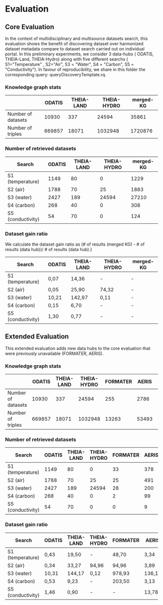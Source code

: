 # Evaluation

## Core Evaluation
In the context of multidisciplinary and multisource datasets search, this evaluation shows the benefit of discovering dataset over harmonized dataset metadata compare to dataset search carried out on individual portal.
In this preliminary experiments, we consider 3 data-hubs ( ODATIS, THEIA-Land, THEIA-Hydro) along with five different searchs ( S1="Temperature" , S2="Air", S3 = "Water", S4 = "Carbon", S5 = "Conductivity"). In favour of reproducibility, we share in this folder the corresponding query: queryDiscoveryTemplate.rq.

### Knowledge graph stats
|  | ODATIS | THEIA-LAND | THEIA-HYDRO | merged-KG |
|--------|--------|------------|-------------|-----------|
Number of datasets |10930 |337 | 24594 | 35861 |
Number of triples |669857 | 18071 | 1032948 | 1720876 |


### Number of retrieved datasets

| Search | ODATIS | THEIA-LAND | THEIA-HYDRO | merged-KG |
|--------|--------|------------|-------------|-----------|
S1 (temperature)| 1149| 80| 0| 1229
S2 (air)| 1788| 70| 25| 1883
S3 (water)| 2427| 189| 24594| 27210
S4 (carbon)| 268| 40| 0| 308
S5 (conductivity)| 54| 70| 0| 124


### Dataset gain ratio
 We calculate the dataset gain ratio as (\# of results (merged KG) - \# of results (data hub))/ \# of results (data hub).} 

| Search | ODATIS | THEIA-LAND | THEIA-HYDRO | merged-KG |
|--------|--------|------------|-------------|-----------|
S1 (temperature)| 0,07 | 14,36 | -| -
S2 (air)| 0,05 | 25,90 | 74,32 | -
S3 (water)| 10,21 | 142,97 | 0,11 | -
S4 (carbon)| 0,15 | 6,70 | -| -
S5 (conductivity)| 1,30 | 0,77 | -| -


## Extended Evaluation
This extended evaluation adds new data hubs to the core evaluation that were previously unavailable (FORMATER, AERIS).
<!-- Besides, this evaluation showcases the benefit of enabling Dataset Discovery for retrieving relevant datasets in a multidisciplinary context. -->
### Knowledge graph stats
|  | ODATIS | THEIA-LAND | THEIA-HYDRO | FORMATER | AERIS |merged-KG |
|--------|--------|------------|-------------|----------|-------|----------|
Number of datasets|10930 |337 | 24594  |255 | 2786| 38902 |
Number of triples |669857 | 18071 | 1032948 | 13263 | 53493 | 1787632 | 


### Number of retrieved datasets
| Search | ODATIS | THEIA-LAND | THEIA-HYDRO | FORMATER | AERIS |merged-KG |
|--------|--------|------------|-------------|----------|-------|----------|
S1 (temperature)| 1149| 80| 0| 33| 378| 1640
S2 (air)| 1788| 70| 25| 25| 491| 2399
S3 (water)| 2427| 189| 24594| 28| 200| 27438
S4 (carbon)| 268| 40| 0| 2| 99| 409
S5 (conductivity)| 54| 70| 0| 0| 9| 133


### Dataset gain ratio
| Search | ODATIS | THEIA-LAND | THEIA-HYDRO | FORMATER | AERIS |merged-KG |
|--------|--------|------------|-------------|----------|-------|----------|
S1 (temperature) | 0,43  | 19,50  | - | 48,70  | 3,34  | -
S2 (air) | 0,34  | 33,27  | 94,96  | 94,96  | 3,89  | -
S3 (water) | 10,31  | 144,17  | 0,12  | 978,93  | 136,19  | -
S4 (carbon) | 0,53  | 9,23  | - | 203,50  | 3,13  | -
S5 (conductivity) | 1,46  | 0,90  | - | - | 13,78  | -
